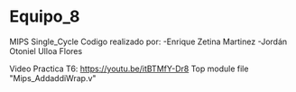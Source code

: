 # Equipo_8
 MIPS Single_Cycle
Codigo realizado por:
                      -Enrique Zetina Martinez
                      -Jordán Otoniel Ulloa Flores 


Video Practica T6: https://youtu.be/itBTMfY-Dr8 
Top module file "Mips_AddaddiWrap.v"

